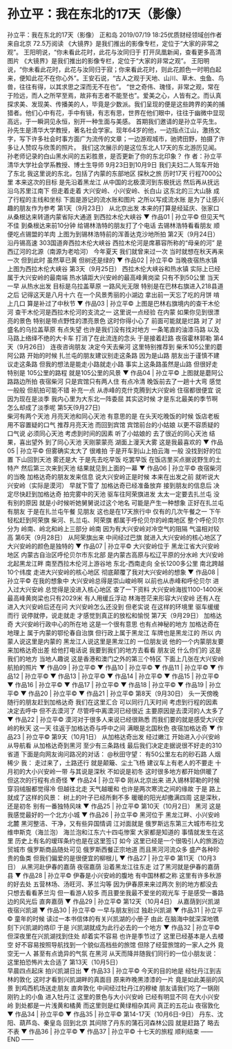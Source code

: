 # 孙立平：我在东北的17天（影像）

孙立平：我在东北的17天（影像）
正和岛
2019/07/19 18:25优质财经领域创作者  来自北京
72.5万阅读
《大镜界》是我们推出的影像专栏，定位于“大家的非常之观”。 王阳明说，“你未看此花时，此花与汝同归于
打开凤凰新闻，查看更多高清图片
《大镜界》是我们推出的影像专栏，定位于“大家的非常之观”。
王阳明说，“你未看此花时，此花与汝同归于寂；你来看此花时，则此花颜色一时明白起来，便知此花不在你心外”。王安石说，“古人之观于天地、山川、草木、虫鱼、鸟兽，往往有得，以其求思之深而无不在也”。
“世之奇伟、瑰怪，非常之观，常在于险远，而人之所罕至焉，故非有志者不能至也”。爱美之心，人皆有之。而认真探求美、发现美、传播美的人，毕竟是少数派。我们呈现的便是这些跨界的美的捕猎者。他们心中有花，手中有镜，有志有思，世界在他们眼中，往往于幽微中显现高远，于一瞬洞见永恒，别开一种生面与美感。
首期我们邀请的是孙立平先生。孙先生是清华大学教授，著名社会学家。现年64岁的他，一边指点江山，激扬文字，写下许多社会时事方面广为流传的文章；一边游观城市，驰骋田野，拍摄了许多让人赞叹与欣羡的照片。
我们这次展示的是这位东北人17天的东北游历见闻。孙老师记录的白山黑水间的五彩胜景，是否更新了你的东北印象？
作 者：孙立平 清华大学社会学系教授、博士生导师
9月23日到10月9日
我们夫妇二人驾车开始了东北
我这里说的东北，包括了内蒙的东部地区
探秋之旅
历时17天
行程7000公里
本来这次的目标
是先沿着黑龙江
从中国的北极漠河到东极抚远
然后再从抚远沿乌苏里江南下
但走着走着
大兴安岭、小兴安岭、长白山
这东北的三大山脉
成了行程的主线和坐标
下面是游记的流水账和图片
之所以写成流水账
是为了让感兴趣的朋友作为参考
第1天（9月23日）
从北京出发
本来的打算是经延庆、张家口
从桑根达来转道内蒙省际大通道
到西拉木伦大峡谷
▼
作品01 |  孙立平©
但见天气不佳
到桑根达来前10分钟
给锡林浩特的朋友打了个电话
去锡林浩特看看朋友
顺便吃点锡盟的羊肉
上图为到锡林浩特前的浑善达克沙地所拍
第2天（9月24日）
沿丹锡高速
303国道奔西拉木伦大峡谷
西拉木伦河是席慕容所称的“母亲的河”
是西辽河的北源（南源为老哈河）
今年夏天
我们就曾来过一次
当时就想在秋天再来一次
但到此时
虽然草已黄
但树还是绿的
▼
作品02 |  孙立平©
当晚夜宿热水镇
上图为西拉木伦大峡谷
第3天（9月25日）
西拉木伦大峡谷和热水镇
实际上已经属于大兴安岭的最南端
热水镇距大兴安岭的最高峰黄岗梁
只有不到50公里
当天一早
从热水出发
目标是乌拉盖草原
一路风光无限
特别是在巴林右旗进入218县道之后
记得这天是八月十六
在一个风景秀丽的小湖边
拿出前一天忘了吃的月饼
啃上几口
算是补过了中秋节
▼
作品03 |  孙立平©
上图是巴林右旗境内的查干木伦河
查干木伦河是西拉木伦河的支流之一
这里说一点经验
在内蒙
如果你见到很漂亮的景色
特别是带点野性的漂亮景色
这时你得小心了
前面可能就是烂路
对了
对盛名的乌拉盖草原
有点失望
也许是我们没有找对地方
一条笔直的油漆马路
以及马路上络绎不绝的大卡车
打消了在此流连的念头
于是接着赶路
夜宿霍林郭勒
第4天（9月26日）
连夜咨询朋友
决定今天去柴河
这里特别推荐到
柴禾105公里的蘑阿公路
开始的时候
扎兰屯的朋友建议别走这条路
因为是山路
朋友出于谨慎不建议走这条路
但我的想法是能走小路就走小路
事实上这条路虽然是山路
但很好走
特别是
105公里的路程
就是105公里的风景
▼
作品04 |  孙立平©
上图就是蘑阿公路路边所拍
夜宿柴河
只是宾馆只有两人住
有点冷清
晚饭前去了一趟十大弯
感觉一般般
但航拍可能不错
补充一点
从赤峰的克什克腾到大兴安岭
住宿都很便宜
说因为现在是淡季
我内心里为大东北一阵委屈
其实这时候
才是东北最美的季节啊
怎么却成了淡季呢
第5天(9月27日)  
柴河有两个天池
月亮天池和同心天池
有意思的是
在头天吃晚饭的时候
饭店老板用不容置疑的口气
推荐月亮天池
而回到宾馆
宾馆前台的小姑娘
以更不容质疑的口气说
必须同心天池
考虑到时间的因素
听了小姑娘的
去了很近的同心天池
结果，喜出望外
到了同心天池
天刚蒙蒙亮
湖面上漫天大雾
这是我最喜欢的
▼
作品05 |  孙立平©
但雾确实太大了
很难拍
于是开车到山上拍云海
一般
没找到好的位置
下山回到天池
雾还是大
于是先去吃早饭
吃罢早饭
在饭店里买点据说野生的土特产
然后第三次来到天池
结果就见到上面的一幕
▼
作品06 |  孙立平©
夜宿柴河的当晚
加格达奇的朋友发来信息
说大兴安岭正是时候
本来在出发之前
就听说大兴安岭（实际是漠河）
早就下雪了
加格达奇已经准备放弃
接到朋友的信息后
决定尽快赶到加格达奇
拍完雾中的天池
驱车往阿荣旗进发
太太一定要去扎兰屯
没有别的原因
就是小时候听她舅舅说过这个地名
可能是产生一种想象
正好在扎兰屯有朋友
于是在扎兰屯午餐
见朋友
这也是在17天旅行中
仅有的几次午餐之一
下午轻松赶到阿荣旗
柴河、扎兰屯、阿荣旗
都属于呼伦贝尔的岭南地区
整个呼伦贝尔分为
岭南、岭北和岭上三部分
岭南
因为有大兴安岭对冷空气的阻隔
气温相对较高
第6天（9月28日）
从阿荣旗出来
中间经过巴旗
就进入大兴安岭的核心地区了
大兴安岭的颜色是独特的
▼
作品07 |  孙立平©
大兴安岭位于
黑龙江省大兴安岭地区
内蒙古自治区呼伦贝尔市东北部
是内蒙古高原与松辽平原的分水岭
大兴安岭北起黑龙江畔
南至西拉木伦河上游谷地
东北-西南走向
全长1200多公里
南北跨越10个纬度
走进大兴安岭的核心地区
彻底颠覆了我对大兴安岭的想象
▼
作品08 |  孙立平©
在我的想象中
大兴安岭总得是崇山峻岭啊
以前也从赤峰和呼伦贝尔
进入过大兴安岭
总觉得是没进入核心地区
查了一下资料
大兴安岭海拔1100-1400米
最高峰黄岗梁也只有2029米
有人用缓丘浮动
林海苍茫来形容大兴安岭
还有人在进入大兴安岭后还在问
大兴安岭怎么还没到
但老实说
在这样的环境里
驱车缓缓而行
说停就停，说走就走
才感觉到真正的放松和愉悦
第7天（9月29日）
加格达奇
大兴安岭行政中心的所在地
这是一个很有意思
也有点神秘的地方
加格达奇在地理上
属于内蒙的鄂伦春自治旗
但行政上属于黑龙江
车牌也是黑龙江的
所以
内蒙人说这里是内蒙的
黑龙江人说这里是黑龙江的
一位朋友说
他的一个内蒙朋友要来加格达奇出差
给他打电话说
我要到我们的地方去看看
朋友说
什么你们的
这是我们的地方
当地人趣说
这是香港和澳门之外的第三个特区
下面上几张在大兴安岭航拍的照片
▼
作品09 |  孙立平©
▼
作品10 |  孙立平©
▼
作品11 |  孙立平©
▼
作品12 |  孙立平©
▼
作品13 |  孙立平©
▼
作品14 |  孙立平©
▼
作品15 |  孙立平©
▼
作品16 |  孙立平©
▼
作品17 |  孙立平©
▼
作品18 |  孙立平©
▼
作品19 |  孙立平©
▼
作品20 |  孙立平©
▼
作品21 |  孙立平©
第8天（9月30日）
头一天傍晚
随行的朋友赶到加格达奇
我们在这里汇合
可以同行几天时间
考虑到行程的因素
决定去呼中
但不去漠河了
尽管呼中离漠河已经很近
主要原因是去漠河的人太多了
▼
作品22 |  孙立平©
漠河对于很多人来说已经很熟悉
而我们要的就是感受大兴安岭的秋天
这一天
往返于加格达奇与呼中之间
满眼是北国秋色
夜宿加格达奇
▼
作品23 |  孙立平©
第9天（10月1日）
从加格达奇出发
经过嫩江
开始进入小兴安岭
从导航看
从加格达奇到黑河
至少有三条路线
最后我们决定走据说很不好走的310省道
下面是向网友询问路况的对话：
@秋田守望：
有50公里左右的砂石路
人烟稀少
我：
走过来了，土路还行
就是颠簸、尘土飞杨
建议车上有老人的不要走
十月初的大小兴安岭一带
与其说是深秋
不如说是初冬
这时很多地方都开始供暖了
但这次的行程有点奇怪
▼
作品24 |  孙立平©
刚从北京出来
进入锡林郭勒的时候
穿羽绒服都觉得冷
但越往北走
天气越暖和
也许是两次寒流之间的缘故
于是
路上就成了这样的风景：
树上的叶子已经所剩不多
暖暖的阳光却撒满四周
这是深秋，还是初冬
别有一番独特风味
▼
作品25 |  孙立平©
第10天（10月2日）
黑河
这是我感觉最好的一个北方小城
▼
作品26 |  孙立平©
黑河位于
黑龙江畔、小兴安岭北麓
黑河整洁、干净，又有些异国情调
江对面就是
俄罗斯远东第三大城市布拉戈维申斯克（海兰泡）
海兰泡和江东六十四屯惨案
大家都是知道的
事情就发生在这里
历史上有名的瑷珲条约也是在这里签订
如今
这里已经是一个很吸引人的旅游边贸城市
俄罗斯商品随处可见
俄罗斯西餐正宗地道
而且黑河河流众多
盛产各种珍贵的鱼类
但我们偏爱的是很便宜的柳根儿
▼
作品27 |  孙立平©
第11天（10月3日）
从黑河赴伊春的嘉荫
夜宿嘉荫
沿着黑龙江往东走
过了黑河就是伊春的嘉荫县
▼
作品28 |  孙立平©
伊春是小兴安岭的腹地
有中国林都之称
这里有许多秋游的好去处
五营林场、汤旺河、茅兰沟等
因为伊春原来来过两次
别的地方都没去
只想去看看茅兰沟
但一看游人较多
而且要坐我最不爱坐的观光车
于是感受一番路边的风光后
直奔嘉荫
▼
作品29 |  孙立平©
第12天（10月4日）
从嘉荫到兴凯湖
夜宿兴凯湖
▼
作品30 |  孙立平©
一早与朋友别过
独赴兴凯湖
▼
作品31 |  孙立平©
童年的时候
读过一本书信体的有关兴凯湖的小册子
由此
在脑海中就深深地镌刻下兴凯湖的烙印
于是
兴凯湖就成为此行必去的一个地方
▼
作品32 |  孙立平©
但深夜里在兴凯湖找到住处
却着实不容易
也许是季节过了
这里已经基本是人去楼空
好不容易按照导航找到一个貌似高档些的旅馆
但除了经营旅馆的一家人之外
竟空无一人
甚至有点诡异的气氛
在黑河
从天而降并随我们同行的一位小朋友说：
这里拍恐怖片太合适了
第13天（10月5日）  
早晨四点起床
拍兴凯湖日出
▼
作品33 |  孙立平©
今天的目的地是
经牡丹江到吉林的敦化
这时才看到兴凯湖畔的真面目
原来昨晚黑漆漆的一片
竟是如此美丽的风景
到鸡西机场送走朋友
直奔敦化
中间经过牡丹江的穆棱
朋友请我们吃了一锅刚刚钓上的小鱼
进入牡丹江
这里的景色与大小兴安岭
已经有明显不同
在大小兴安岭
到处都是一片浅黄和橘黄
而这里则是红黄绿相杂其间
真正的五花山
夜宿敦化
▼
作品34 |  孙立平©
▼
作品35 |  孙立平©
第14-17天（10月6日-9日）
丹东、沈阳、葫芦岛、秦皇岛
回到北京
其间除了丹东的蒲石河森林公园
就是赶路了
略去不表
▼
作品36 |  孙立平©
▼
作品37 |  孙立平©
十七天的旅程
顺利结束
—— END ——